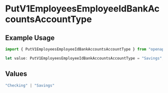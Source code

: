 # PutV1EmployeesEmployeeIdBankAccountsAccountType

## Example Usage

```typescript
import { PutV1EmployeesEmployeeIdBankAccountsAccountType } from "openapi/models/operations";

let value: PutV1EmployeesEmployeeIdBankAccountsAccountType = "Savings";
```

## Values

```typescript
"Checking" | "Savings"
```